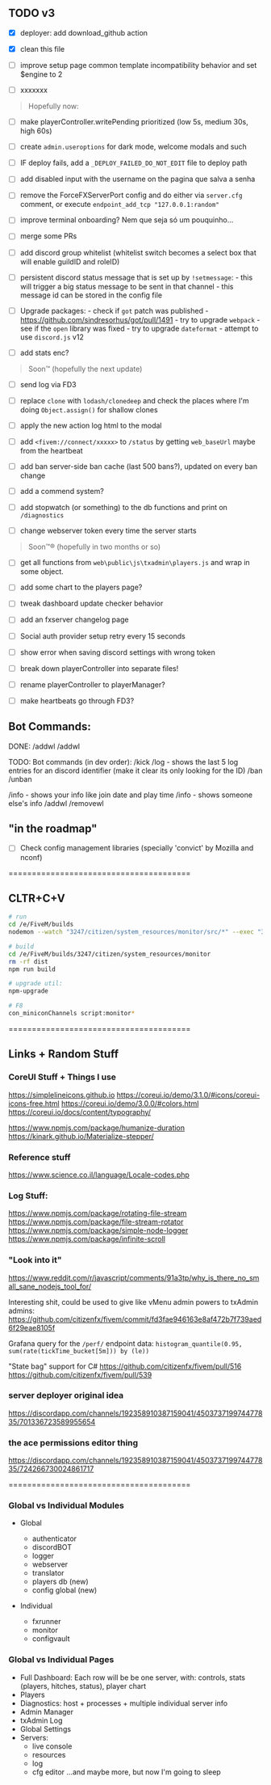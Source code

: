 ## TODO v3
- [x] deployer: add download_github action
- [x] clean this file
- [ ] improve setup page common template incompatibility behavior and set $engine to 2
- [ ] xxxxxxx


> Hopefully now:
- [ ] make playerController.writePending prioritized (low 5s, medium 30s, high 60s)
- [ ] create `admin.useroptions` for dark mode, welcome modals and such
- [ ] IF deploy fails, add a `_DEPLOY_FAILED_DO_NOT_EDIT` file to deploy path
- [ ] add disabled input with the username on the pagina que salva a senha
- [ ] remove the ForceFXServerPort config and do either via `server.cfg` comment, or execute `endpoint_add_tcp "127.0.0.1:random"`
- [ ] improve terminal onboarding? Nem que seja só um pouquinho...
- [ ] merge some PRs
- [ ] add discord group whitelist (whitelist switch becomes a select box that will enable guildID and roleID)
- [ ] persistent discord status message that is set up by `!setmessage`:
        - this will trigger a big status message to be sent in that channel
        - this message id can be stored in the config file
- [ ] Upgrade packages:
        - check if `got` patch was published - https://github.com/sindresorhus/got/pull/1491
        - try to upgrade `webpack`
        - see if the `open` library was fixed
        - try to upgrade `dateformat`
        - attempt to use `discord.js` v12
- [ ] add stats enc?


> Soon™ (hopefully the next update)
- [ ] send log via FD3
- [ ] replace `clone` with `lodash/clonedeep` and check the places where I'm doing `Object.assign()` for shallow clones
- [ ] apply the new action log html to the modal
- [ ] add `<fivem://connect/xxxxx>` to `/status` by getting `web_baseUrl` maybe from the heartbeat
- [ ] add ban server-side ban cache (last 500 bans?), updated on every ban change 
- [ ] add a commend system?
- [ ] add stopwatch (or something) to the db functions and print on `/diagnostics`
- [ ] change webserver token every time the server starts


> Soon™® (hopefully in two months or so)
- [ ] get all functions from `web\public\js\txadmin\players.js` and wrap in some object.
- [ ] add some chart to the players page?
- [ ] tweak dashboard update checker behavior
- [ ] add an fxserver changelog page
- [ ] Social auth provider setup retry every 15 seconds
- [ ] show error when saving discord settings with wrong token
- [ ] break down playerController into separate files!
- [ ] rename playerController to playerManager?
- [ ] make heartbeats go through FD3?


## Bot Commands:
DONE:
/addwl <wl req id>
/addwl <license>

TODO: Bot commands (in dev order):
/kick <mention>
/log <mention> - shows the last 5 log entries for an discord identifier (make it clear its only looking for the ID)
/ban <mention> <time> <reason>
/unban <ban-id>

/info - shows your info like join date and play time
/info <mention> - shows someone else's info
/addwl <mention>
/removewl <mention>

## "in the roadmap"
- [ ] Check config management libraries (specially 'convict' by Mozilla and nconf)


=======================================

## CLTR+C+V
```bash
# run
cd /e/FiveM/builds
nodemon --watch "3247/citizen/system_resources/monitor/src/*" --exec "3247/FXServer.exe +set txAdmin1337 IKnowWhatImDoing +set txAdminVerbose truex +set txAdminFakePlayerlist yesplzx"

# build
cd /e/FiveM/builds/3247/citizen/system_resources/monitor
rm -rf dist
npm run build

# upgrade util:
npm-upgrade

# F8
con_miniconChannels script:monitor*
```

=======================================

## Links + Random Stuff

### CoreUI Stuff + Things I use
https://simplelineicons.github.io
https://coreui.io/demo/3.1.0/#icons/coreui-icons-free.html
https://coreui.io/demo/3.0.0/#colors.html
https://coreui.io/docs/content/typography/

https://www.npmjs.com/package/humanize-duration
https://kinark.github.io/Materialize-stepper/


### Reference stuff
https://www.science.co.il/language/Locale-codes.php


### Log Stuff:
https://www.npmjs.com/package/rotating-file-stream
https://www.npmjs.com/package/file-stream-rotator
https://www.npmjs.com/package/simple-node-logger
https://www.npmjs.com/package/infinite-scroll


### "Look into it"
https://www.reddit.com/r/javascript/comments/91a3tp/why_is_there_no_small_sane_nodejs_tool_for/

Interesting shit, could be used to give like vMenu admin powers to txAdmin admins:
https://github.com/citizenfx/fivem/commit/fd3fae946163e8af472b7f739aed6f29eae8105f

Grafana query for the `/perf/` endpoint data: 
`histogram_quantile(0.95, sum(rate(tickTime_bucket[5m])) by (le))`

"State bag" support for C#
https://github.com/citizenfx/fivem/pull/516
https://github.com/citizenfx/fivem/pull/539


### server deployer original idea
https://discordapp.com/channels/192358910387159041/450373719974477835/701336723589955654

### the ace permissions editor thing
https://discordapp.com/channels/192358910387159041/450373719974477835/724266730024861717



=======================================

### Global vs Individual Modules
- Global
    - authenticator
    - discordBOT
    - logger
    - webserver
    - translator
    - players db (new)
    - config global (new)

- Individual
    - fxrunner
    - monitor
    - configvault

### Global vs Individual Pages
- Full Dashboard: Each row will be be one server, with: controls, stats (players, hitches, status), player chart
- Players
- Diagnostics: host + processes + multiple individual server info
- Admin Manager
- txAdmin Log
- Global Settings
- Servers:
    - live console
    - resources
    - log
    - cfg editor
...and maybe more, but now I'm going to sleep
